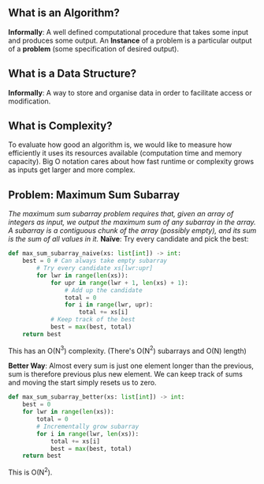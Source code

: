 ## What is an Algorithm?
**Informally**: A well defined computational procedure that takes some input and produces some output.
An **Instance** of a problem is a particular output of a **problem** (some specification of desired output).

## What is a Data Structure?
**Informally**: A way to store and organise data in order to facilitate access or modification.

## What is Complexity?
To evaluate how good an algorithm is, we would like to measure how efficiently it uses its resources available (computation time and memory capacity). Big O notation cares about how fast runtime or complexity grows as inputs get larger and more complex. 

## Problem: Maximum Sum Subarray
*The maximum sum subarray problem requires that, given an array of integers as input, we output the maximum sum of any subarray in the array. A subarray is a contiguous chunk of the array (possibly empty), and its sum is the sum of all values in it.*
**Naïve**: Try every candidate and pick the best:
``` python
def max_sum_subarray_naive(xs: list[int]) -> int:
	best = 0 # Can always take empty subarray
		# Try every candidate xs[lwr:upr]
		for lwr in range(len(xs)):
			for upr in range(lwr + 1, len(xs) + 1):
				# Add up the candidate
				total = 0
				for i in range(lwr, upr):
					total += xs[i]
			# Keep track of the best
			best = max(best, total)
	return best
```
This has an O(N$^3$) complexity. (There's O(N$^2$) subarrays and O(N) length)

**Better Way**: Almost every sum is just one element longer than the previous, sum is therefore previous plus new element. We can keep track of sums and moving the start simply resets us to zero. 
``` python
def max_sum_subarray_better(xs: list[int]) -> int:
	best = 0
	for lwr in range(len(xs)):
		total = 0
		# Incrementally grow subarray
		for i in range(lwr, len(xs)):
			total += xs[i]
			best = max(best, total)
	return best
```
This is O(N$^2$).